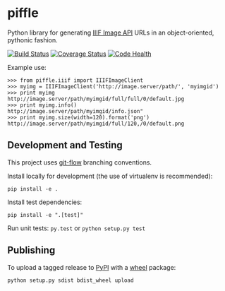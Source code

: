 # piffle
Python library for generating [IIIF Image API](http://iiif.io/api/image/2.1/) URLs in an
object-oriented, pythonic fashion.

[![Build Status](https://travis-ci.org/emory-lits-labs/piffle.svg?branch=develop)](https://travis-ci.org/emory-lits-labs/piffle)
[![Coverage Status](https://coveralls.io/repos/github/emory-lits-labs/piffle/badge.svg?branch=develop)](https://coveralls.io/github/emory-lits-labs/piffle?branch=develop)
[![Code Health](https://landscape.io/github/emory-lits-labs/piffle/develop/landscape.svg?style=flat)](https://landscape.io/github/emory-lits-labs/piffle/develop)

Example use:

```
>>> from piffle.iiif import IIIFImageClient
>>> myimg = IIIFImageClient('http://image.server/path/', 'myimgid')
>>> print myimg
http://image.server/path/myimgid/full/full/0/default.jpg
>>> print myimg.info()
http://image.server/path/myimgid/info.json"
>>> print myimg.size(width=120).format('png')
http://image.server/path/myimgid/full/120,/0/default.png
```

## Development and Testing

This project uses [git-flow](https://github.com/nvie/gitflow) branching conventions.

Install locally for development (the use of virtualenv is recommended):

`pip install -e .`

Install test dependencies:

`pip install -e ".[test]"`

Run unit tests: `py.test` or `python setup.py test`

## Publishing

To upload a tagged release to [PyPI](https://pypi.python.org/pypi) with
a [wheel](http://pythonwheels.com/) package:

  `python setup.py sdist bdist_wheel upload`
